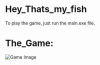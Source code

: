 # Hey_Thats_my_fish

To play the game, just run the main.exe file.

# The_Game:
![Game Image](/Hey_Thats_my_fish/images/game.png?raw=true "Game Image title")
